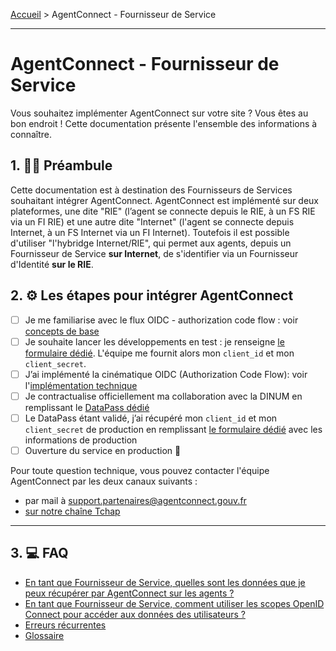 [Accueil](https://github.com/france-connect/Documentation-AgentConnect/blob/main/README.md) > AgentConnect - Fournisseur de Service

___

# AgentConnect - Fournisseur de Service


Vous souhaitez implémenter AgentConnect sur votre site ? Vous êtes au bon endroit ! Cette documentation présente l'ensemble des informations à connaître.

## 1. 👩‍🏫 Préambule

Cette documentation est à destination des Fournisseurs de Services souhaitant intégrer AgentConnect. AgentConnect est implémenté sur deux plateformes, une dite "RIE" (l’agent se connecte depuis le RIE, à un FS RIE via un FI RIE) et une autre dite "Internet" (l'agent se connecte depuis Internet, à un FS Internet via un FI Internet). Toutefois il est possible d'utiliser "l'hybridge Internet/RIE", qui permet aux agents, depuis un Fournisseur de Service **sur Internet**, de s'identifier via un Fournisseur d'Identité **sur le RIE**.


## 2. ⚙️ Les étapes pour intégrer AgentConnect

- [ ] Je me familiarise avec le flux OIDC - authorization code flow : voir [concepts de base](doc_fs/flux_oidc.md)
- [ ] Je souhaite lancer les développements en test : je renseigne [le formulaire dédié](https://www.demarches-simplifiees.fr/commencer/demande-creation-fs-fca). L'équipe me fournit alors mon `client_id` et mon `client_secret`.
- [ ] J’ai implémenté la cinématique OIDC (Authorization Code Flow): voir l'[implémentation technique](doc_fs/implementation_technique.md)
- [ ]  Je contractualise officiellement ma collaboration avec la DINUM en remplissant le [DataPass dédié](./doc_fs/datapass-fs.md)
- [ ]  Le DataPass étant validé, j’ai récupéré mon `client_id` et mon `client_secret` de production en remplissant [le formulaire dédié](https://www.demarches-simplifiees.fr/commencer/demande-creation-fs-fca) avec les informations de production
- [ ]  Ouverture du service en production 🚀

Pour toute question technique, vous pouvez contacter l'équipe AgentConnect par les deux canaux suivants :
- par mail à support.partenaires@agentconnect.gouv.fr
- [sur notre chaîne Tchap](https://www.tchap.gouv.fr/#/room/!kBghcRpyMNThkFQjdW:agent.dinum.tchap.gouv.fr)

___

## 3. 💻 FAQ
- [En tant que Fournisseur de Service, quelles sont les données que je peux récupérer par AgentConnect sur les agents ?](doc_fs/projet_fca/projet_fca_donnees.md)
- [En tant que Fournisseur de Service, comment utiliser les scopes OpenID Connect pour accéder aux données des utilisateurs ? ](doc_fs/technique_fca_scope.md)
- [Erreurs récurrentes](troubleshooting.md)
- [Glossaire](doc_fs/glossaire.md)

